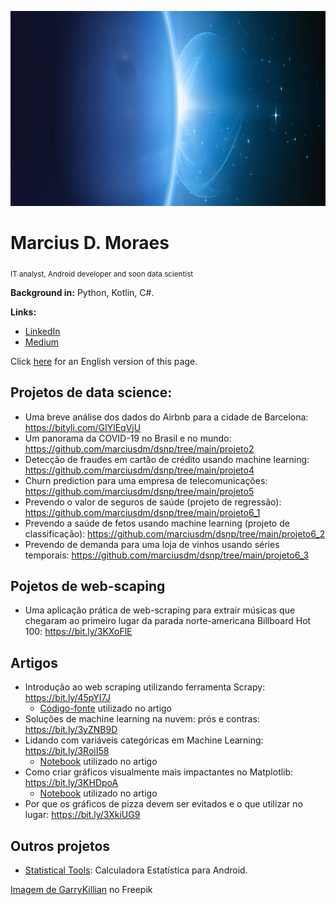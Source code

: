

<p align="center">
  <img src="banner2.png" height="312" width="960" >
</p>

# Marcius D. Moraes
<sub>IT analyst, Android developer and soon data scientist</sub>


**Background in:** Python, Kotlin, C#.

**Links:**
* [LinkedIn](https://www.linkedin.com/in/marciusdm/)
* [Medium](https://medium.com/@marciusdellano)

Click <a href="Readme_en.md">here</a> for an English version of this page.

## Projetos de data science:
* Uma breve análise dos dados do Airbnb para a cidade de Barcelona: https://bityli.com/GIYlEqVjU
* Um panorama da COVID-19 no Brasil e no mundo: https://github.com/marciusdm/dsnp/tree/main/projeto2
* Detecção de fraudes em cartão de crédito usando machine learning: https://github.com/marciusdm/dsnp/tree/main/projeto4
* Churn prediction para uma empresa de telecomunicações: https://github.com/marciusdm/dsnp/tree/main/projeto5
* Prevendo o valor de seguros de saúde (projeto de regressão): https://github.com/marciusdm/dsnp/tree/main/projeto6_1
* Prevendo a saúde de fetos usando machine learning (projeto de classificação): https://github.com/marciusdm/dsnp/tree/main/projeto6_2
* Prevendo de demanda para uma loja de vinhos usando séries temporais: https://github.com/marciusdm/dsnp/tree/main/projeto6_3

## Pojetos de web-scaping
* Uma aplicação prática de web-scraping para extrair músicas que chegaram ao primeiro lugar da parada norte-americana Billboard Hot 100: https://bit.ly/3KXoFlE
  
## Artigos
* Introdução ao web scraping utilizando ferramenta Scrapy: https://bit.ly/45pYI7J
  * [Código-fonte](https://github.com/marciusdm/artigos/tree/main/intro_web_scraping_scrapy) utilizado no artigo
* Soluções de machine learning na nuvem: prós e contras: https://bit.ly/3yZNB9D
* Lidando com variáveis categóricas em Machine Learning: https://bit.ly/3RoiI58
  * [Notebook](https://github.com/marciusdm/artigos/blob/main/encoders/ArtigoSobreEncoders.ipynb) utilizado no artigo
* Como criar gráficos visualmente mais impactantes no Matplotlib: https://bit.ly/3KHDpoA
  * [Notebook](https://github.com/marciusdm/artigos/blob/main/storytellingchapter8/ExemplosStoryTelling.ipynb) utilizado no artigo
* Por que os gráficos de pizza devem ser evitados e o que utilizar no lugar: https://bit.ly/3XkiUG9

## Outros projetos
* [Statistical Tools](https://play.google.com/store/apps/details?id=com.mdmoraes.statisticalcalculator): Calculadora Estatística para Android.

<a href="https://br.freepik.com/vetores-gratis/estrelas-brilhantes-brilham-da-borda-de-um-planeta_6538801.htm#query=eclipse&position=3&from_view=search&track=sph">Imagem de GarryKillian</a> no Freepik
